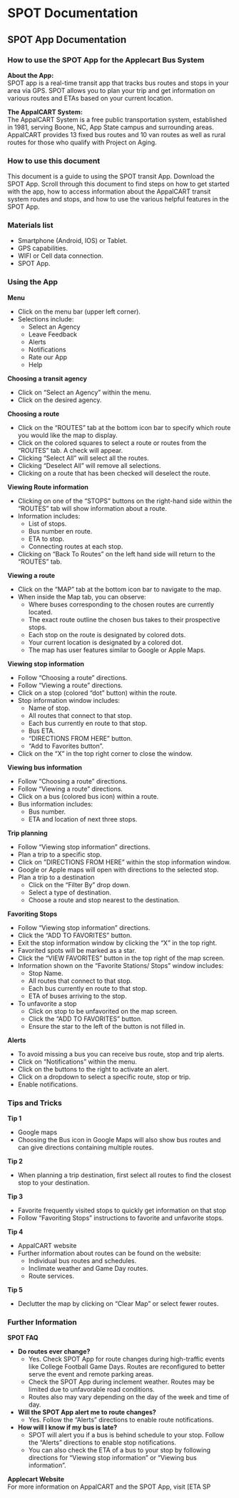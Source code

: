 # SPOT Documentation

## SPOT App Documentation

### How to use the SPOT App for the Applecart Bus System

**About the App:**  
SPOT app is a real-time transit app that tracks bus routes and stops in your area via GPS. SPOT allows you to plan your trip and get information on various routes and ETAs based on your current location.

**The AppalCART System:**  
The AppalCART System is a free public transportation system, established in 1981, serving Boone, NC, App State campus and surrounding areas. AppalCART provides 13 fixed bus routes and 10 van routes as well as rural routes for those who qualify with Project on Aging.

### How to use this document

This document is a guide to using the SPOT transit App. Download the SPOT App. Scroll through this document to find steps on how to get started with the app, how to access information about the AppalCART transit system routes and stops, and how to use the various helpful features in the SPOT App.

### Materials list

- Smartphone (Android, IOS) or Tablet.
- GPS capabilities.
- WIFI or Cell data connection.
- SPOT App.

### Using the App

**Menu**  
- Click on the menu bar (upper left corner).  
- Selections include:
    - Select an Agency
    - Leave Feedback
    - Alerts
    - Notifications
    - Rate our App
    - Help

**Choosing a transit agency**  
- Click on “Select an Agency” within the menu.
- Click on the desired agency.

**Choosing a route**  
- Click on the “ROUTES” tab at the bottom icon bar to specify which route you would like the map to display.
- Click on the colored squares to select a route or routes from the “ROUTES” tab. A check will appear.
- Clicking “Select All” will select all the routes.
- Clicking “Deselect All” will remove all selections.
- Clicking on a route that has been checked will deselect the route.

**Viewing Route information**  
- Clicking on one of the “STOPS” buttons on the right-hand side within the “ROUTES” tab will show information about a route.
- Information includes:
    - List of stops.
    - Bus number en route.
    - ETA to stop.
    - Connecting routes at each stop.
- Clicking on “Back To Routes” on the left hand side will return to the “ROUTES” tab.

**Viewing a route**  
- Click on the “MAP” tab at the bottom icon bar to navigate to the map.
- When inside the Map tab, you can observe:
    - Where buses corresponding to the chosen routes are currently located.
    - The exact route outline the chosen bus takes to their prospective stops.
    - Each stop on the route is designated by colored dots.
    - Your current location is designated by a colored dot.
    - The map has user features similar to Google or Apple Maps.

**Viewing stop information**  
- Follow “Choosing a route” directions.
- Follow “Viewing a route” directions.
- Click on a stop (colored “dot” button) within the route.
- Stop information window includes:
    - Name of stop.
    - All routes that connect to that stop.
    - Each bus currently en route to that stop.
    - Bus ETA.
    - “DIRECTIONS FROM HERE” button.
    - “Add to Favorites button”.
- Click on the “X” in the top right corner to close the window.

**Viewing bus information**  
- Follow “Choosing a route” directions.
- Follow “Viewing a route” directions.
- Click on a bus (colored bus icon) within a route.
- Bus information includes:
    - Bus number.
    - ETA and location of next three stops.

**Trip planning**  
- Follow “Viewing stop information” directions.
- Plan a trip to a specific stop.
- Click on ”DIRECTIONS FROM HERE” within the stop information window.
- Google or Apple maps will open with directions to the selected stop.
- Plan a trip to a destination
    - Click on the “Filter By” drop down.
    - Select a type of destination.
    - Choose a route and stop nearest to the destination.

**Favoriting Stops**  
- Follow “Viewing stop information” directions.
- Click the “ADD TO FAVORITES” button.
- Exit the stop information window by clicking the “X” in the top right.
- Favorited spots will be marked as a star.
- Click the “VIEW FAVORITES” button in the top right of the map screen.
- Information shown on the “Favorite Stations/ Stops” window includes:
    - Stop Name.
    - All routes that connect to that stop.
    - Each bus currently en route to that stop.
    - ETA of buses arriving to the stop.
- To unfavorite a stop
    - Click on stop to be unfavorited on the map screen.
    - Click the “ADD TO FAVORITES” button.
    - Ensure the star to the left of the button is not filled in.

**Alerts**  
- To avoid missing a bus you can receive bus route, stop and trip alerts.
- Click on “Notifications” within the menu.
- Click on the buttons to the right to activate an alert.
- Click on a dropdown to select a specific route, stop or trip.
- Enable notifications.

### Tips and Tricks

**Tip 1**  
- Google maps
- Choosing the Bus icon in Google Maps will also show bus routes and can give directions containing multiple routes.

**Tip 2**  
- When planning a trip destination, first select all routes to find the closest stop to your destination.

**Tip 3**  
- Favorite frequently visited stops to quickly get information on that stop
- Follow “Favoriting Stops” instructions to favorite and unfavorite stops.

**Tip 4**  
- AppalCART website
- Further information about routes can be found on the website:
    - Individual bus routes and schedules.
    - Inclimate weather and Game Day routes.
    - Route services.

**Tip 5**  
- Declutter the map by clicking on “Clear Map” or select fewer routes.

### Further Information

**SPOT FAQ**
- **Do routes ever change?**
    - Yes. Check SPOT App for route changes during high-traffic events like College Football Game Days. Routes are reconfigured to better serve the event and remote parking areas.
    - Check the SPOT App during inclement weather. Routes may be limited due to unfavorable road conditions.
    - Routes also may vary depending on the day of the week and time of day.
- **Will the SPOT App alert me to route changes?**
    - Yes. Follow the “Alerts” directions to enable route notifications.
- **How will I know if my bus is late?**
    - SPOT will alert you if a bus is behind schedule to your stop. Follow the “Alerts” directions to enable stop notifications.
    - You can also check the ETA of a bus to your stop by following directions for “Viewing stop information” or “Viewing bus information”.

**Applecart Website**  
For more information on AppalCART and the SPOT App, visit [ETA SP
